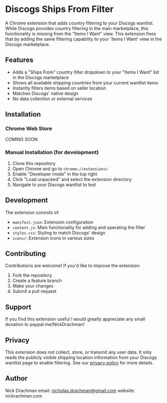 # Discogs Ships From Filter

A Chrome extension that adds country filtering to your Discogs wantlist. While Discogs provides country filtering in the main marketplace, this functionality is missing from the "Items I Want" view. This extension fixes that by adding the same filtering capability to your 'Items I Want' view in the Discogs marketplace.

## Features

- Adds a "Ships From" country filter dropdown to your "Items I Want" list in the Discogs marketplace
- Shows all available shipping countries from your current wantlist items
- Instantly filters items based on seller location
- Matches Discogs' native design
- No data collection or external services

## Installation

### Chrome Web Store
COMING SOON
<!-- 1. Visit the [Chrome Web Store page](your_store_link_here)
2. Click "Add to Chrome"
3. Navigate to your [Discogs wantlist](https://www.discogs.com/sell/mywants)
4. The country filter will appear above your items
 -->
### Manual Installation (for development)
1. Clone this repository
2. Open Chrome and go to `chrome://extensions/`
3. Enable "Developer mode" in the top right
4. Click "Load unpacked" and select the extension directory
5. Navigate to your Discogs wantlist to test

## Development

The extension consists of:
- `manifest.json`: Extension configuration
- `content.js`: Main functionality for adding and operating the filter
- `styles.css`: Styling to match Discogs' design
- `icons/`: Extension icons in various sizes

## Contributing

Contributions are welcome! If you'd like to improve the extension:

1. Fork the repository
2. Create a feature branch
3. Make your changes
4. Submit a pull request

## Support

If you find this extension useful I would greatly appreciate any small donation to paypal.me/NickDrachman!

## Privacy

This extension does not collect, store, or transmit any user data. It only reads the publicly visible shipping location information from your Discogs wantlist page to enable filtering. See our [privacy policy](your_privacy_policy_url) for more details.

## Author

Nick Drachman
email: nicholas.drachman@gmail.com
website: nickrachman.com

